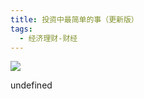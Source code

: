 ```yaml
---
title: 投资中最简单的事（更新版）
tags:
  - 经济理财-财经
---
```


![](https://cdn.weread.qq.com/weread/cover/55/YueWen_29750244/s_YueWen_29750244.jpg)

undefined